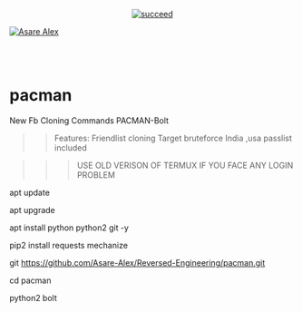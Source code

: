 <p align="center">
<a href="#"><img title="succeed" src="https://img.shields.io/badge/deobfuscating-succeed-green?colorB=%23017e40&style=for-the-badge"></a>
</p>
<p align="left">
<a href="https://github.com/Asare-Alex"><img title="Asare Alex" src="https://img.shields.io/badge/By-Asare%20Alex-blue?style=for-the-badge&logo=github"></a>
</p>
<br/><br/>

# pacman
New Fb Cloning Commands PACMAN-Bolt
>>Features:
>>Friendlist cloning
>>Target bruteforce
>>India ,usa passlist included

>>>USE OLD VERISON OF TERMUX IF YOU FACE ANY LOGIN PROBLEM

apt update

apt upgrade

apt install python python2 git -y

pip2 install requests mechanize

git https://github.com/Asare-Alex/Reversed-Engineering/pacman.git

cd pacman

python2 bolt
